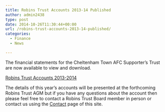 ```yaml
---
title: Robins Trust Accounts 2013-14 Published
author: admin2438
type: post
date: 2014-10-26T11:30:44+00:00
url: /robins-trust-accounts-2013-14-published/
categories:
  - Finance
  - News

---
```

The financial statements for the Cheltenham Town AFC Supporter&#8217;s Trust are now available to view and download.

[Robins Trust Accounts 2013-2014][1]

The details of this year&#8217;s accounts will be presented at the forthcoming Robins Trust AGM but if you have any questions about the account then please feel free to contact a Robins Trust Board member in person or contact us using the [Contact][2] page of this site.

 [1]: http://robinstrust.org//wp-content/uploads/2014/10/RobinsTrustAccounts2013-2014.pdf
 [2]: http://robinstrust.org//?page_id=65 "Contact The Trust"